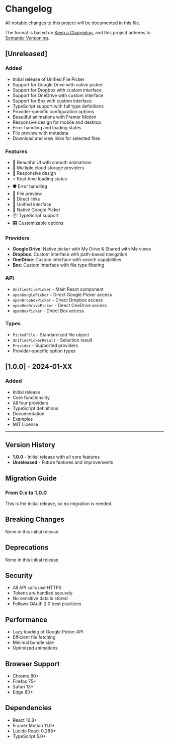 # Changelog

All notable changes to this project will be documented in this file.

The format is based on [Keep a Changelog](https://keepachangelog.com/en/1.0.0/),
and this project adheres to [Semantic Versioning](https://semver.org/spec/v2.0.0.html).

## [Unreleased]

### Added
- Initial release of Unified File Picker
- Support for Google Drive with native picker
- Support for Dropbox with custom interface
- Support for OneDrive with custom interface
- Support for Box with custom interface
- TypeScript support with full type definitions
- Provider-specific configuration options
- Beautiful animations with Framer Motion
- Responsive design for mobile and desktop
- Error handling and loading states
- File preview with metadata
- Download and view links for selected files

### Features
- 🎨 Beautiful UI with smooth animations
- 🔄 Multiple cloud storage providers
- 📱 Responsive design
- ⚡ Real-time loading states
- 🛡️ Error handling
- 📁 File preview
- 🔗 Direct links
- 🎯 Unified interface
- 🚀 Native Google Picker
- 📦 TypeScript support
- 🎛️ Customizable options

### Providers
- **Google Drive**: Native picker with My Drive & Shared with Me views
- **Dropbox**: Custom interface with path-based navigation
- **OneDrive**: Custom interface with search capabilities
- **Box**: Custom interface with file type filtering

### API
- `UnifiedFilePicker` - Main React component
- `openGooglePicker` - Direct Google Picker access
- `openDropboxPicker` - Direct Dropbox access
- `openOneDrivePicker` - Direct OneDrive access
- `openBoxPicker` - Direct Box access

### Types
- `PickedFile` - Standardized file object
- `UnifiedPickerResult` - Selection result
- `Provider` - Supported providers
- Provider-specific option types

## [1.0.0] - 2024-01-XX

### Added
- Initial release
- Core functionality
- All four providers
- TypeScript definitions
- Documentation
- Examples
- MIT License

---

## Version History

- **1.0.0** - Initial release with all core features
- **Unreleased** - Future features and improvements

## Migration Guide

### From 0.x to 1.0.0
This is the initial release, so no migration is needed.

## Breaking Changes

None in this initial release.

## Deprecations

None in this initial release.

## Security

- All API calls use HTTPS
- Tokens are handled securely
- No sensitive data is stored
- Follows OAuth 2.0 best practices

## Performance

- Lazy loading of Google Picker API
- Efficient file fetching
- Minimal bundle size
- Optimized animations

## Browser Support

- Chrome 80+
- Firefox 75+
- Safari 13+
- Edge 80+

## Dependencies

- React 16.8+
- Framer Motion 11.0+
- Lucide React 0.288+
- TypeScript 5.0+
